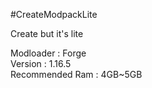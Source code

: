 #CreateModpackLite

Create but it's lite

Modloader : Forge   
Version : 1.16.5   
Recommended Ram : 4GB~5GB
